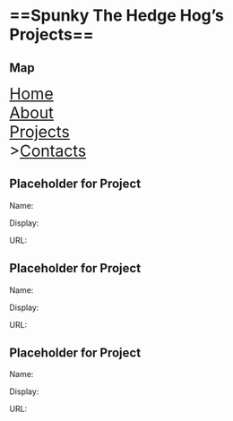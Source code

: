 # ==Spunky The Hedge Hog’s Projects==

## Map

<span style="font-size:2em"><u><a href="HomePage.html">Home</a></u><br/><a href="AboutPage.html">About</a><br/><a href="ProjectsPage.html">Projects</a><br/>><a href="ContactPage.html">Contacts</a></span>

## Placeholder for Project

Name:

Display:

URL:

## Placeholder for Project

Name:

Display:

URL:

## Placeholder for Project

Name:

Display:

URL:
